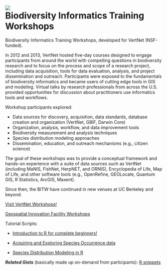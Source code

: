 ![](http://www.vertnet.org/images/VNLogo_Full_Transparent-303x85.png)  
Biodiversity Informatics Training Workshops
====

Biodiversity Informatics Training Workshops, developed for VertNet (NSF-funded).

In 2012 and 2013, VertNet hosted five-day courses designed to engage participants from around the world with compelling questions in biodiversity research and to focus on the process and scope of a research project, including data acquisition, tools for data evaluation, analysis, and project dissemination and outreach. Participants were exposed to the fundamentals of biodiversity informatics and became users of cutting edge tools in GIS and modeling. Virtual talks by research professionals from across the U.S. provided opportunities for discussion about practitioners use informatics tools and workflows. 

Workshop participants explored:

* Data sources for discovery, acquisition, data standards, database creation and organization (VertNet, GBIF, Darwin Core)
* Organization, analysis, workflow, and data improvement tools
* Biodiversity measurement and analysis techniques
* Species distribution modeling approaches
* Dissemination, education, and outreach mechanisms (e.g., citizen science)

The goal of these workshops was to provide a conceptual framework and hands-on experience with a suite of data sources such as VertNet (including MaNIS, FishNet, HerpNET, and ORNIS), Encyclopedia of Life, Map of Life, and other software tools (e.g., OpenRefine, GEOLocate, Quantum GIS, R Statistics, ArcGIS, Maxent). 

Since then, the BITW have continued in new venues at UC Berkeley and beyond.

[Visit VertNet Workshops!](http://www.vertnet.org/resources/workshops.html)

[Geospatial Innovation Facility Workshops](http://gif.berkeley.edu/support/workshops.html/)

Tutorial Scripts:

* [Introduction to R for complete beginners!](https://github.com/mkoo/BITW/blob/master/Tues.IntroductionR.r)

* [Acquiring and Exploring Species Occurrence data](https://github.com/mkoo/BITW/blob/master/Tues.Acquiring%26Exploring_species.r)

* [Species Distribution Modeling in R](https://github.com/mkoo/BITW/blob/master/SDM_Bioclim_maxent.R)

***Related Gists*** (basically made up on-demand from participants):   [R snippets](https://gist.github.com/mkoo)
